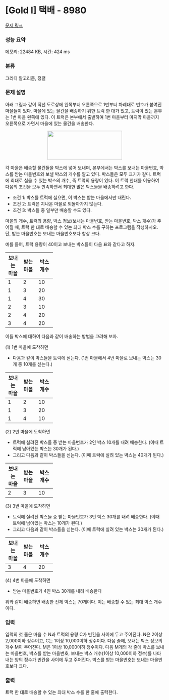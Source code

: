 # [Gold I] 택배 - 8980 

[문제 링크](https://www.acmicpc.net/problem/8980) 

### 성능 요약

메모리: 22484 KB, 시간: 424 ms

### 분류

그리디 알고리즘, 정렬

### 문제 설명

<p>아래 그림과 같이 직선 도로상에 왼쪽부터 오른쪽으로 1번부터 차례대로 번호가 붙여진 마을들이 있다. 마을에 있는 물건을 배송하기 위한 트럭 한 대가 있고, 트럭이 있는 본부는 1번 마을 왼쪽에 있다. 이 트럭은 본부에서 출발하여 1번 마을부터 마지막 마을까지 오른쪽으로 가면서 마을에 있는 물건을 배송한다. </p>

<p style="text-align: center;"><img alt="" src="https://upload.acmicpc.net/bfa825aa-3abf-4012-96bf-55af2f76fb26/-/preview/" style="width: 236px; height: 92px;"></p>

<p>각 마을은 배송할 물건들을 박스에 넣어 보내며, 본부에서는 박스를 보내는 마을번호, 박스를 받는 마을번호와 보낼 박스의 개수를 알고 있다. 박스들은 모두 크기가 같다. 트럭에 최대로 실을 수 있는 박스의 개수, 즉 트럭의 용량이 있다. 이 트럭 한대를 이용하여 다음의 조건을 모두 만족하면서 최대한 많은 박스들을 배송하려고 한다.</p>

<ul>
	<li>조건 1: 박스를 트럭에 실으면, 이 박스는 받는 마을에서만 내린다.</li>
	<li>조건 2: 트럭은 지나온 마을로 되돌아가지 않는다.</li>
	<li>조건 3: 박스들 중 일부만 배송할 수도 있다.</li>
</ul>

<p>마을의 개수, 트럭의 용량, 박스 정보(보내는 마을번호, 받는 마을번호, 박스 개수)가 주어질 때, 트럭 한 대로 배송할 수 있는 최대 박스 수를 구하는 프로그램을 작성하시오. 단, 받는 마을번호는 보내는 마을번호보다 항상 크다.</p>

<p>예를 들어, 트럭 용량이 40이고 보내는 박스들이 다음 표와 같다고 하자.</p>

<table class="table table-bordered" style="width:30%;">
	<thead>
		<tr>
			<th style="width:10%">보내는 마을</th>
			<th style="width:10%">받는 마을</th>
			<th style="width:10%">박스 개수</th>
		</tr>
	</thead>
	<tbody>
		<tr>
			<td>1</td>
			<td>2</td>
			<td>10</td>
		</tr>
		<tr>
			<td>1</td>
			<td>3</td>
			<td>20</td>
		</tr>
		<tr>
			<td>1</td>
			<td>4</td>
			<td>30</td>
		</tr>
		<tr>
			<td>2</td>
			<td>3</td>
			<td>10</td>
		</tr>
		<tr>
			<td>2</td>
			<td>4</td>
			<td>20</td>
		</tr>
		<tr>
			<td>3</td>
			<td>4</td>
			<td>20</td>
		</tr>
	</tbody>
</table>

<p>이들 박스에 대하여 다음과 같이 배송하는 방법을 고려해 보자.</p>

<p>(1) 1번 마을에 도착하면</p>

<ul>
	<li>다음과 같이 박스들을 트럭에 싣는다. (1번 마을에서 4번 마을로 보내는 박스는 30개 중 10개를 싣는다.)</li>
</ul>

<table class="table table-bordered" style="width:30%;">
	<thead>
		<tr>
			<th style="width: 10%;">보내는 마을</th>
			<th style="width: 10%;">받는 마을</th>
			<th style="width: 10%;">박스 개수</th>
		</tr>
	</thead>
	<tbody>
		<tr>
			<td>1</td>
			<td>2</td>
			<td>10</td>
		</tr>
		<tr>
			<td>1</td>
			<td>3</td>
			<td>20</td>
		</tr>
		<tr>
			<td>1</td>
			<td>4</td>
			<td>10</td>
		</tr>
	</tbody>
</table>

<p>(2) 2번 마을에 도착하면</p>

<ul>
	<li>트럭에 실려진 박스들 중 받는 마을번호가 2인 박스 10개를 내려 배송한다. (이때 트럭에 남아있는 박스는 30개가 된다.)</li>
	<li>그리고 다음과 같이 박스들을 싣는다. (이때 트럭에 실려 있는 박스는 40개가 된다.)</li>
</ul>

<table class="table table-bordered" style="width:30%;">
	<thead>
		<tr>
			<th style="width: 10%;">보내는 마을</th>
			<th style="width: 10%;">받는 마을</th>
			<th style="width: 10%;">박스 개수</th>
		</tr>
	</thead>
	<tbody>
		<tr>
			<td>2</td>
			<td>3</td>
			<td>10</td>
		</tr>
	</tbody>
</table>

<p>(3) 3번 마을에 도착하면 </p>

<ul>
	<li>트럭에 실려진 박스들 중 받는 마을번호가 3인 박스 30개를 내려 배송한다. (이때 트럭에 남아있는 박스는 10개가 된다.)</li>
	<li>그리고 다음과 같이 박스들을 싣는다. (이때 트럭에 실려 있는 박스는 30개가 된다.)</li>
</ul>

<table class="table table-bordered" style="width:30%;">
	<thead>
		<tr>
			<th style="width: 10%;">보내는 마을</th>
			<th style="width: 10%;">받는 마을</th>
			<th style="width: 10%;">박스 개수</th>
		</tr>
	</thead>
	<tbody>
		<tr>
			<td>3</td>
			<td>4</td>
			<td>20</td>
		</tr>
	</tbody>
</table>

<p>(4) 4번 마을에 도착하면 </p>

<ul>
	<li>받는 마을번호가 4인 박스 30개를 내려 배송한다</li>
</ul>

<p>위와 같이 배송하면 배송한 전체 박스는 70개이다. 이는 배송할 수 있는 최대 박스 개수이다.</p>

### 입력 

 <p>입력의 첫 줄은 마을 수 N과 트럭의 용량 C가 빈칸을 사이에 두고 주어진다. N은 2이상 2,000이하 정수이고, C는 1이상 10,000이하 정수이다. 다음 줄에, 보내는 박스 정보의 개수 M이 주어진다. M은 1이상 10,000이하 정수이다. 다음 M개의 각 줄에 박스를 보내는 마을번호, 박스를 받는 마을번호, 보내는 박스 개수(1이상 10,000이하 정수)를 나타내는 양의 정수가 빈칸을 사이에 두고 주어진다. 박스를 받는 마을번호는 보내는 마을번호보다 크다. </p>

### 출력 

 <p>트럭 한 대로 배송할 수 있는 최대 박스 수를 한 줄에 출력한다.</p>

